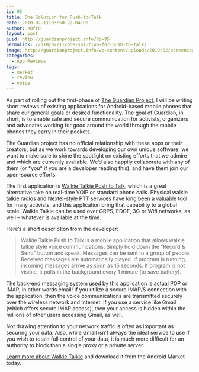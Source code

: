 ```yaml
---
id: 95
title: One Solution for Push-to-Talk
date: 2010-02-11T03:50:22-04:00
author: n8fr8
layout: post
guid: http://guardianproject.info/?p=95
permalink: /2010/02/11/one-solution-for-push-to-talk/
image: http://guardianproject.info/wp-content/uploads/2010/02/screencapture2-64x64.png
categories:
  - App Reviews
tags:
  - market
  - review
  - voice
---
```

As part of rolling out the first-phase of [The Guardian Project](http://openideals.com/guardian), I will be writing short reviews of existing applications for Android-based mobile phones that share our general goals or desired functionality. The goal of Guardian, in short, is to enable safe and secure communication for activists, organizers and advocates working for good around the world through the mobile phones they carry in their pockets.

The Guardian project has no official relationship with these apps or their creators, but as we work towards developing our own unique software, we want to make sure to shine the spotlight on existing efforts that we admire and which are currently available. We&#8217;d also happily collaborate with any of them (or \*you\* if you are a developer reading this), and have them join our open-source efforts.

The first application is [Walkie Talkie Push to Talk](http://hit-mob.com/walkie-talkie-push-to-talk/), which is a great alternative take on real-time VOIP or standard phone calls. Physical walkie talkie radios and Nextel-style PTT services have long been a valuable tool for many activists, and this application bring that capability to a global scale. Walkie Talkie can be used over GRPS, EDGE, 3G or Wifi networks, as well &#8211; whatever is available at the time.

Here&#8217;s a short description from the developer:

> Walkie Talkie Push to Talk is a mobile application that allows walkie talkie style voice communications. Simply hold down the “Record & Send” button and speak. Messages can be sent to a group of people. Received messages are automatically played. If program is running, incoming messages arrive as soon as 15 seconds. If program is not visible, it polls in the background every 1 minute (to save battery).

The back-end messaging system used by this application is actual POP or IMAP, in other words email! If you utilize a secure IMAP/S connection with the application, then the voice communications are transmitted securely over the wireless network and Internet. If you use a service like Gmail (which offers secure IMAP access), then your access is hidden within the millions of other users accessing Gmail, as well.

Not drawing attention to your network traffic is often as important as securing your data. Also, while Gmail isn&#8217;t always the ideal service to use if you wish to retain full control of your data, it is much more difficult for an authority to block than a single proxy or a private server.

[Learn more about Walkie Talkie](http://hit-mob.com/walkie-talkie-push-to-talk/) and download it from the Android Market today.